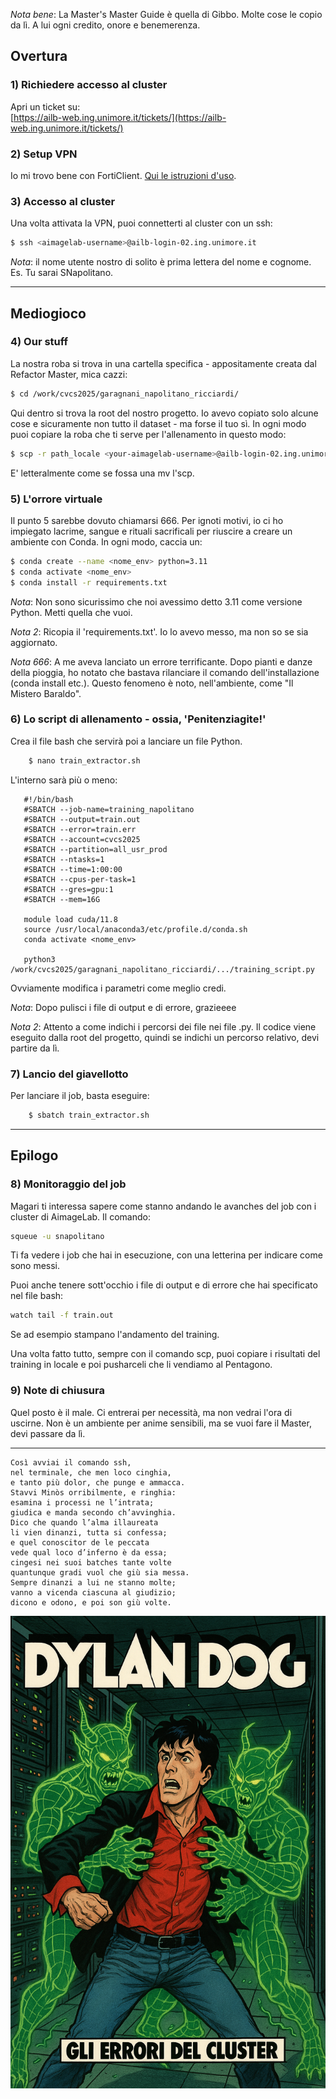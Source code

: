 *Nota bene*: La Master's Master Guide è quella di Gibbo. Molte cose le copio da lì. A lui ogni credito, onore e benemerenza.

## Overtura

### 1) Richiedere accesso al cluster  
Apri un ticket su:  
[https://ailb-web.ing.unimore.it/tickets/](https://ailb-web.ing.unimore.it/tickets/)

### 2) Setup VPN
Io mi trovo bene con FortiClient. [Qui le istruzioni d'uso](https://www.sirs.unimore.it/site/home/servizi/accesso-vpn.html).

### 3) Accesso al cluster

Una volta attivata la VPN, puoi connetterti al cluster con un ssh:

```bash
$ ssh <aimagelab-username>@ailb-login-02.ing.unimore.it
```

*Nota*: il nome utente nostro di solito è prima lettera del nome e cognome. Es. Tu sarai SNapolitano.

---

## Mediogioco

### 4) Our stuff

La nostra roba si trova in una cartella specifica - appositamente creata dal Refactor Master, mica cazzi:

```bash
$ cd /work/cvcs2025/garagnani_napolitano_ricciardi/
```

Qui dentro si trova la root del nostro progetto. Io avevo copiato solo alcune cose e sicuramente non tutto il dataset - ma forse il tuo sì. In ogni modo puoi copiare la roba che ti serve per l'allenamento in questo modo:

```bash
$ scp -r path_locale <your-aimagelab-username>@ailb-login-02.ing.unimore.it:/work/cvcs2025/garagnani_napolitano_ricciardi/dove_vuoi_mettere_la_roba
```

E' letteralmente come se fossa una mv l'scp.

### 5) L'orrore virtuale

Il punto 5 sarebbe dovuto chiamarsi 666. Per ignoti motivi, io ci ho impiegato lacrime, sangue e rituali sacrificali per riuscire a creare un ambiente con Conda. In ogni modo, caccia un:

```bash
$ conda create --name <nome_env> python=3.11
$ conda activate <nome_env>
$ conda install -r requirements.txt
```

*Nota*: Non sono sicurissimo che noi avessimo detto 3.11 come versione Python. Metti quella che vuoi.

*Nota 2*: Ricopia il 'requirements.txt'. Io lo avevo messo, ma non so se sia aggiornato.

*Nota 666*: A me aveva lanciato un errore terrificante. Dopo pianti e danze della pioggia, ho notato che bastava rilanciare il comando dell'installazione (conda install etc.). Questo fenomeno è noto, nell'ambiente, come "Il Mistero Baraldo".

### 6) Lo script di allenamento - ossia, 'Penitenziagite!'

Crea il file bash che servirà poi a lanciare un file Python.

```bash
    $ nano train_extractor.sh
```

L'interno sarà più o meno:

 ```
    #!/bin/bash
    #SBATCH --job-name=training_napolitano
    #SBATCH --output=train.out
    #SBATCH --error=train.err
    #SBATCH --account=cvcs2025
    #SBATCH --partition=all_usr_prod
    #SBATCH --ntasks=1
    #SBATCH --time=1:00:00
    #SBATCH --cpus-per-task=1
    #SBATCH --gres=gpu:1
    #SBATCH --mem=16G

    module load cuda/11.8
    source /usr/local/anaconda3/etc/profile.d/conda.sh
    conda activate <nome_env>

    python3 /work/cvcs2025/garagnani_napolitano_ricciardi/.../training_script.py
```

Ovviamente modifica i parametri come meglio credi.

*Nota*: Dopo pulisci i file di output e di errore, grazieeee

*Nota 2*: Attento a come indichi i percorsi dei file nei file .py. Il codice viene eseguito dalla root del progetto, quindi se indichi un percorso relativo, devi partire da lì.

### 7) Lancio del giavellotto

Per lanciare il job, basta eseguire:

```bash
    $ sbatch train_extractor.sh
```

---

## Epilogo

### 8) Monitoraggio del job

Magari ti interessa sapere come stanno andando le avanches del job con i cluster di AimageLab. Il comando:

```bash
squeue -u snapolitano
```

Ti fa vedere i job che hai in esecuzione, con una letterina per indicare come sono messi.

Puoi anche tenere sott'occhio i file di output e di errore che hai specificato nel file bash:

```bash
watch tail -f train.out
```

Se ad esempio stampano l'andamento del training.

Una volta fatto tutto, sempre con il comando scp, puoi copiare i risultati del training in locale e poi pusharceli che li vendiamo al Pentagono.

### 9) Note di chiusura

Quel posto è il male. Ci entrerai per necessità, ma non vedrai l'ora di uscirne. Non è un ambiente per anime sensibili, ma se vuoi fare il Master, devi passare da lì.

---

```
Così avviai il comando ssh,
nel terminale, che men loco cinghia,
e tanto più dolor, che punge e ammacca.
Stavvi Minòs orribilmente, e ringhia:
esamina i processi ne l’intrata;
giudica e manda secondo ch’avvinghia.
Dico che quando l’alma illaureata
li vien dinanzi, tutta si confessa;
e quel conoscitor de le peccata
vede qual loco d’inferno è da essa;
cingesi nei suoi batches tante volte
quantunque gradi vuol che giù sia messa.
Sempre dinanzi a lui ne stanno molte;
vanno a vicenda ciascuna al giudizio;
dicono e odono, e poi son giù volte. 

```

![Alt text](doc/assets/images/dylan.png "Prossimamente in edicola")